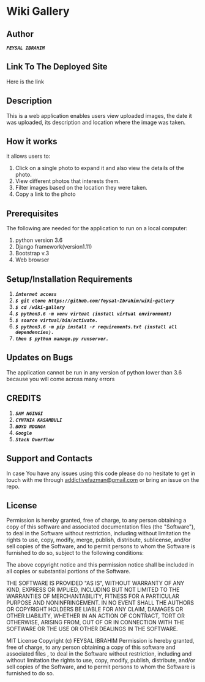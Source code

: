 # **Wiki Gallery**
## Author
**_`FEYSAL IBRAHIM`_**
## Link To The Deployed Site
Here is the link
## Description
This is a web application enables users view uploaded images, the date it was uploaded, its description and location where the image was taken.
## How it works
it allows users to:
1. Click on a single photo to expand it and also view the details of the photo.
2. View different photos that interests them.
3. Filter images based on the location they were taken.
4. Copy a link to the photo 

## Prerequisites
The following are needed for the application to run on a local computer:
1. python version 3.6
2. Django framework(version1.11)
3. Bootstrap v.3
4. Web browser

## Setup/Installation Requirements

1. **_`internet access`_**
2. **_`$ git clone https://github.com/feysal-Ibrahim/wiki-gallery`_**
3. **_`$ cd /wiki-gallery`_**
4. **_`$ python3.6 -m venv virtual (install virtual environment)`_**
5. **_`$ source virtual/bin/activate.`_**
6. **_`$ python3.6 -m pip install -r requirements.txt (install all dependencies).`_**
7. **_`then $ python manage.py runserver.`_**

## Updates on Bugs

The application cannot be run in any version of python lower than 3.6 because you will come across many errors

## CREDITS
1. **_`SAM NGINGI`_**
2. **_`CYNTHIA KASAMBULI`_**
3. **_`BOYD NDONGA`_**
4. **_`Google`_**
5. **_`Stack Overflow `_**

## Support and Contacts
In case You have any issues using this code please do no hesitate to get in touch with me through addictivefazman@gmail.com or bring an issue on the repo.

## License
Permission is hereby granted, free of charge, to any person obtaining a copy of this software and associated documentation files (the "Software"), to deal in the Software without restriction, including without limitation the rights to use, copy, modify, merge, publish, distribute, sublicense, and/or sell copies of the Software, and to permit persons to whom the Software is furnished to do so, subject to the following conditions:

The above copyright notice and this permission notice shall be included in all copies or substantial portions of the Software.

THE SOFTWARE IS PROVIDED "AS IS", WITHOUT WARRANTY OF ANY KIND, EXPRESS OR IMPLIED, INCLUDING BUT NOT LIMITED TO THE WARRANTIES OF MERCHANTABILITY, FITNESS FOR A PARTICULAR PURPOSE AND NONINFRINGEMENT. IN NO EVENT SHALL THE AUTHORS OR COPYRIGHT HOLDERS BE LIABLE FOR ANY CLAIM, DAMAGES OR OTHER LIABILITY, WHETHER IN AN ACTION OF CONTRACT, TORT OR OTHERWISE, ARISING FROM, OUT OF OR IN CONNECTION WITH THE SOFTWARE OR THE USE OR OTHER DEALINGS IN THE SOFTWARE.

MIT License Copyright (c) FEYSAL IBRAHIM Permission is hereby granted, free of charge, to any person obtaining a copy of this software and associated files , to deal in the Software without restriction, including and without limitation the rights to use, copy, modify, publish, distribute, and/or sell copies of the Software, and to permit persons to whom the Software is furnished to do so.